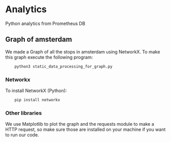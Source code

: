 # Analytics
Python analytics from Prometheus DB


## Graph of amsterdam
We made a Graph of all the stops in amsterdam using NetworkX. To make this graph execute the following program:
```bash
    python3 static_data_processing_for_graph.py
```

### Networkx
To install NetworkX (Python):
```bash
    pip install networkx
```

### Other libraries
We use Matplotlib to plot the graph and the requests module to make a HTTP request, so make sure those are installed on your machine if you want to run our code.
